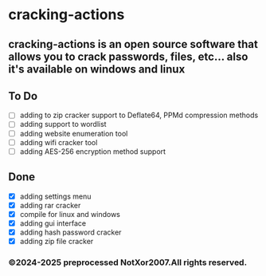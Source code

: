 # cracking-actions
## cracking-actions is an open source software that allows you to crack passwords, files, etc... also it's available on windows and linux
## To Do

- [ ] adding to zip cracker support to Deflate64, PPMd compression methods
- [ ] adding support to wordlist
- [ ] adding website enumeration tool
- [ ] adding wifi cracker tool
- [ ] adding AES-256 encryption method support

## Done
- [x] adding settings menu
- [x] adding rar cracker
- [x] compile for linux and windows
- [x] adding gui interface
- [x] adding hash password cracker
- [x] adding zip file cracker
### ©2024-2025 preprocessed NotXor2007.All rights reserved.
